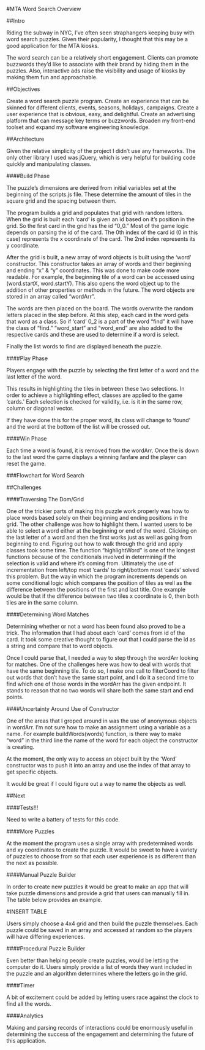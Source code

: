 #MTA Word Search Overview

##Intro

Riding the subway in NYC, I’ve often seen straphangers keeping busy with word search puzzles. Given their popularity, I thought that this may be a good application for the MTA kiosks. 

The word search can be a relatively short engagement. Clients can promote buzzwords they’d like to associate with their brand by hiding them in the puzzles. Also, interactive ads raise the visibility and usage of kiosks by making them fun and approachable. 

##Objectives

Create a word search puzzle program. 
Create an experience that can be skinned for different clients, events, seasons, holidays, campaigns. 
Create a user experience that is obvious, easy, and delightful. 
Create an advertising platform that can message key terms or buzzwords.
Broaden my front-end toolset and expand my software engineering knowledge.  

##Architecture

Given the relative simplicity of the project I didn’t use any frameworks. The only other library I used was jQuery, which is very helpful for building code quickly and manipulating classes. 

####Build Phase

The puzzle’s dimensions are derived from initial variables set at the beginning of the scripts.js file. These determine the amount of tiles in the square grid and the spacing between them. 

The program builds a grid and populates that grid with random letters. When the grid is built each ‘card’ is given an id based on it’s position in the grid. So the first card in the grid has the id “0_0.” Most of the game logic depends on parsing the id of the card. The 0th index of the card id (0 in this case) represents the x coordinate of the card. The 2nd index represents its y coordinate. 

After the grid is built, a new array of word objects is built using the ‘word’ constructor. This constructor takes an array of words and their beginning and ending “x” & “y” coordinates. This was done to make code more readable. For example, the beginning tile of a word can be accessed using (word.startX, word.startY). This also opens the word object up to the addition of other properties or methods in the future. The word objects are stored in an array called “wordArr”.  

The words are then placed on the board. The words overwrite the random letters placed in the step before. At this step, each card in the word gets that word as a class. So if ‘card’ 0_2 is a part of the word “find” it will have the class of “find.” “word_start” and “word_end” are also added to the respective cards and these are used to determine if a word is select.  

Finally the list words to find are displayed beneath the puzzle. 

####Play Phase

Players engage with the puzzle by selecting the first letter of a word and the last letter of the word. 

This results in highlighting the tiles in between these two selections. In order to achieve a highlighting effect, classes are applied to the game ‘cards.’ Each selection is checked for validity, i.e. is it in the same row, column or diagonal vector.  

If they have done this for the proper word, its class will change to ‘found’ and the word at the bottom of the list will be crossed out. 

####Win Phase

Each time a word is found, it is removed from the wordArr. Once the is down to the last word the game displays a winning fanfare and the player can reset the game. 

###Flowchart for Word Search

##Challenges

####Traversing The Dom/Grid

One of the trickier parts of making this puzzle work properly was how to place words based solely on their beginning and ending positions in the grid. The other challenge was how to highlight them. I wanted users to be able to select a word either at the beginning or end of the word. Clicking on the last letter of a word and then the first works just as well as going from beginning to end. Figuring out how to walk through the grid and apply classes took some time. The function “highlightWord” is one of the longest functions because of the conditionals involved in determining if the selection is valid and where it’s coming from. Ultimately the use of incrementation from left/top most ‘cards’ to right/bottom most ‘cards’ solved this problem. But the way in which the program increments depends on some conditional logic which compares the position of tiles as well as the difference between the positions of the first and last title. One example would be that if the difference between two tiles x coordinate is 0, then both tiles are in the same column. 

####Determining Word Matches

Determining whether or not a word has been found also proved to be a trick. The information that I had about each ‘card’ comes from id of the card. It took some creative thought to figure out that I could parse the id as a string and compare that to word objects. 

Once I could parse that, I needed a way to step through the wordArr looking for matches. One of the challenges here was how to deal with words that have the same beginning tile. To do so, I make one call to fliterCoord to filter out words that don’t have the same start point, and I do it a second time to find which one of those words in the wordArr has the given endpoint. It stands to reason that no two words will share both the same start and end points. 

####Uncertainty Around Use of Constructor

One of the areas that I groped around in was the use of anonymous objects in wordArr. I’m not sure how to make an assignment using a variable as a name. For example buildWords(words) function, is there way to make “word” in the third line the name of the word for each object the constructor is creating.

At the moment, the only way to access an object built by the ‘Word’ constructor was to push it into an array and use the index of that array to get specific objects. 

It would be great if I could figure out a way to name the objects as well. 

##Next

####Tests!!!

Need to write a battery of tests for this code. 

####More Puzzles

At the moment the program uses a single array with predetermined words and xy coordinates to create the puzzle. It would be sweet to have a variety of puzzles to choose from so that each user experience is as different than the next as possible. 

####Manual Puzzle Builder

In order to create new puzzles it would be great to make an app that will take puzzle dimensions and provide a grid that users can manually fill in. The table below provides an example.

#INSERT TABLE

Users simply choose a 4x4 grid and then build the puzzle themselves. Each puzzle could be saved in an array and accessed at random so the players will have differing experiences. 

####Procedural Puzzle Builder

Even better than helping people create puzzles, would be letting the computer do it. Users simply provide a list of words they want included in the puzzle and an algorithm determines where the letters go in the grid. 

####Timer

A bit of excitement could be added by letting users race against the clock to find all the words. 

####Analytics

Making and parsing records of interactions could be enormously useful in determining the success of the engagement and determining the future of this application. 

